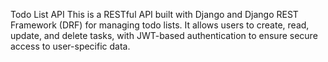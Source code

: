 Todo List API
This is a RESTful API built with Django and Django REST Framework (DRF) for managing todo lists. It allows users to create, read, update, and delete tasks, with JWT-based authentication to ensure secure access to user-specific data.
